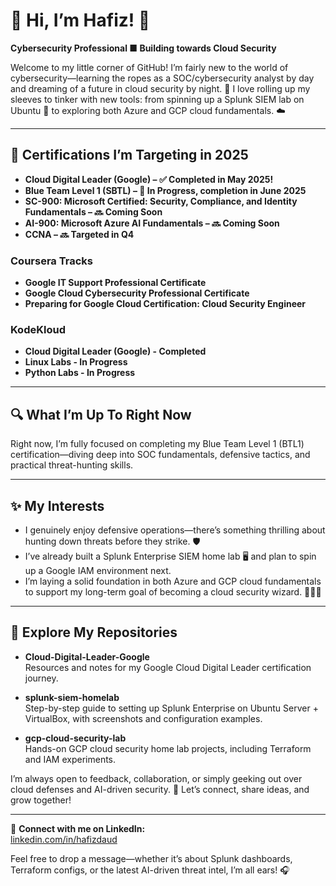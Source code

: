 #  👋 Hi, I’m Hafiz! 👋 
**Cybersecurity Professional ■ Building towards Cloud Security** 

Welcome to my little corner of GitHub! I’m fairly new to the world of cybersecurity—learning the ropes as a SOC/cybersecurity analyst by day and dreaming of a future in cloud security by night. 🚀 I love rolling up my sleeves to tinker with new tools: from spinning up a Splunk SIEM lab on Ubuntu 🐧 to exploring both Azure and GCP cloud fundamentals. ☁️

---

## 🎯 Certifications I’m Targeting in 2025  
- **Cloud Digital Leader (Google) – ✅ Completed in May 2025!**  
- **Blue Team Level 1 (SBTL) – 🚧 In Progress, completion in June 2025**  
- **SC-900: Microsoft Certified: Security, Compliance, and Identity Fundamentals – 🔜 Coming Soon**  
- **AI-900: Microsoft Azure AI Fundamentals – 🔜 Coming Soon**
- **CCNA – 🔜 Targeted in Q4**  

### Coursera Tracks  
- **Google IT Support Professional Certificate**  
- **Google Cloud Cybersecurity Professional Certificate**  
- **Preparing for Google Cloud Certification: Cloud Security Engineer**

### KodeKloud
- **Cloud Digital Leader (Google) - Completed**
- **Linux Labs - In Progress**
- **Python Labs - In Progress**

---

## 🔍 What I’m Up To Right Now  
Right now, I’m fully focused on completing my Blue Team Level 1 (BTL1) certification—diving deep into SOC fundamentals, defensive tactics, and practical threat-hunting skills.  

---

## ✨ My Interests  
- I genuinely enjoy defensive operations—there’s something thrilling about hunting down threats before they strike. 🛡️  
- I’ve already built a Splunk Enterprise SIEM home lab 🖥️ and plan to spin up a Google IAM environment next.  
- I’m laying a solid foundation in both Azure and GCP cloud fundamentals to support my long-term goal of becoming a cloud security wizard. 🧙‍♂️✨  

---

## 📂 Explore My Repositories

- **Cloud-Digital-Leader-Google**  
  Resources and notes for my Google Cloud Digital Leader certification journey.

- **splunk-siem-homelab**  
  Step-by-step guide to setting up Splunk Enterprise on Ubuntu Server + VirtualBox, with screenshots and configuration examples.

- **gcp-cloud-security-lab**  
  Hands-on GCP cloud security home lab projects, including Terraform and IAM experiments.



I’m always open to feedback, collaboration, or simply geeking out over cloud defenses and AI-driven security. 🔗 Let’s connect, share ideas, and grow together!  

---

🔗 **Connect with me on LinkedIn:**  
[linkedin.com/in/hafizdaud](https://www.linkedin.com/in/hafizdaud)  

Feel free to drop a message—whether it’s about Splunk dashboards, Terraform configs, or the latest AI-driven threat intel, I’m all ears! 🎧  
